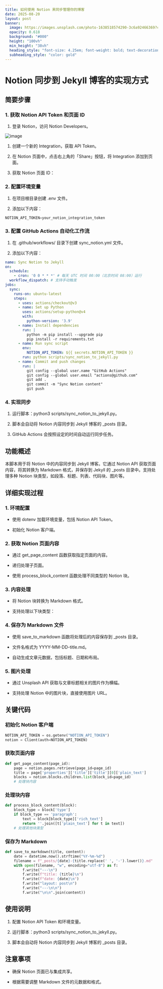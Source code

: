 ```yaml
---
title: 如何使用 Notion 来同步管理你的博客
date: 2025-08-20
layout: post
banner:
  image: https://images.unsplash.com/photo-1638518574290-3c6a92466369?crop=entropy&cs=tinysrgb&fit=max&fm=jpg&ixid=M3w2OTIwMzJ8MHwxfHJhbmRvbXx8fHx8fHx8fDE3NTU3MDcyMTh8&ixlib=rb-4.1.0&q=80&w=1080
  opacity: 0.618
  background: "#000"
  height: "100vh"
  min_height: "38vh"
  heading_style: "font-size: 4.25em; font-weight: bold; text-decoration: underline"
  subheading_style: "color: gold"
---
```


# Notion 同步到 Jekyll 博客的实现方式

## 简要步骤

### 1. 获取 Notion API Token 和页面 ID

1. 登录 Notion，访问 Notion Developers。

![image](https://prod-files-secure.s3.us-west-2.amazonaws.com/a7a0cc5a-89b9-4cda-8686-1fba0ca52f40/d19c1afe-dea5-4312-9333-786b0ba83054/image.png?X-Amz-Algorithm=AWS4-HMAC-SHA256&X-Amz-Content-Sha256=UNSIGNED-PAYLOAD&X-Amz-Credential=ASIAZI2LB466Z6J5D3AW%2F20250820%2Fus-west-2%2Fs3%2Faws4_request&X-Amz-Date=20250820T162657Z&X-Amz-Expires=3600&X-Amz-Security-Token=IQoJb3JpZ2luX2VjEJD%2F%2F%2F%2F%2F%2F%2F%2F%2F%2FwEaCXVzLXdlc3QtMiJHMEUCIQCiMQHs8ukVxhibQdXY4oz1vpZoJ5LP6FDgup8sxNT5VgIgd403N4Z1i5pctF%2BL32df17860JX0d%2BnhX7nJHC4CqnUqiAQI2f%2F%2F%2F%2F%2F%2F%2F%2F%2F%2FARAAGgw2Mzc0MjMxODM4MDUiDLqeLpiB8a3SfqQfRyrcA%2BqdpPoMysYgrqHn9C2oLknQ%2F6OJFgaFFMLQYWNMAV0SC1otApp50UYvsYzJ8UiQ7TkHZ4kY%2Bf1PBBnQCtrLMuuNEimVzkPNDwt8RLNvd2vJd9NvHzmXGbwg7y4Y4%2BWt7UcOeVTF7hvUXA5uQp0GEeTD0Ulg49Mg1XgFQ6ALAUQZf2GvZ65bDIApyPS0V0nOBp9JXBFYdc63mQWV4ZajPley2KVb%2FM9QUbUBQihA%2FirTM8Knic8NKWKs6IeZ%2B00%2FwkzBZhLUoFePwEQ%2FG8x9WEvRNn%2F%2BCyT44k%2BYvY%2Fu3F6J31Fy%2F1sjz%2B5fsDhiAIKUgbdCvbBGLWyum87M7MFqkQeDFihBZ%2FDiobh5RnU78Q5bhrPANLGJwcesKPtyKSMzCXdAp7Bn8axpmE4klldM3Pid1g5%2FJfMF4jmY3vg9fs%2BQUuEYd%2Fe2jb4N%2FBIEcPkz%2BXsUDoIqt8t4TwQQLr3dF17lMmGuaEeR2ZUCMU7n0qQqhEdbWRW8S3wduPfde7lgPAa3Qy%2FmPaY3B6iTBAmL3ynqilrqlPQP9jAzOBCdLygL4mMfSt2Z0TvZPShVecKPiydyMuppf28d14TQT1Q4uOtRh9iYB6ZwH2OTFNJJAMqf0UMOraU2JHggMzIjMLvnl8UGOqUBDmoVS%2FX8pd8U4%2BeyTIuZnAYogoTRJtcpbab68AVJzOwEFN4PU8veCH6ZLh8yikueYHmfBMskBub5RE%2F1LYIgU1wBE6cvLqDIWTlSRCZJzdITZPSwsttNP3mO8sED1v4XMQfJ5uhEOoxp%2F2FPsmaKz3v43nFS5oUOOQ24ANbllGZsdrCatFUfBeYcgWw9e%2BAJlyfvlwWf4b4OW6h0mOtnro8EwMjP&X-Amz-Signature=dad77da8c849ca273d643c9c420189467488cf6da9a59dbf4dbd20735df80aab&X-Amz-SignedHeaders=host&x-amz-checksum-mode=ENABLED&x-id=GetObject)

1. 创建一个新的 Integration，获取 API Token。

1. 在 Notion 页面中，点击右上角的「Share」按钮，将 Integration 添加到页面。

1. 获取 Notion 页面 ID：


### 2. 配置环境变量

1. 在项目根目录创建 .env 文件。

1. 添加以下内容：

```javascript
NOTION_API_TOKEN=your_notion_integration_token
```

### 3. 配置 GitHub Actions 自动化工作流

1. 在 .github/workflows/ 目录下创建 sync_notion.yml 文件。

1. 添加以下内容：

```yaml
name: Sync Notion to Jekyll
on:
  schedule:
    - cron: '0 0 * * *' # 每天 UTC 时间 00:00（北京时间 08:00）运行
  workflow_dispatch: # 支持手动触发
jobs:
  sync:
    runs-on: ubuntu-latest
    steps:
      - uses: actions/checkout@v3
      - name: Set up Python
        uses: actions/setup-python@v4
        with:
          python-version: '3.9'
      - name: Install dependencies
        run: |
          python -m pip install --upgrade pip
          pip install -r requirements.txt
      - name: Run sync script
        env:
          NOTION_API_TOKEN: ${{ secrets.NOTION_API_TOKEN }}
        run: python scripts/sync_notion_to_jekyll.py
      - name: Commit and push changes
        run: |
          git config --global user.name "GitHub Actions"
          git config --global user.email "actions@github.com"
          git add .
          git commit -m "Sync Notion content"
          git push
```

### 4. 实现同步

1. 运行脚本：python3 scripts/sync_notion_to_jekyll.py。

1. 脚本会自动将 Notion 内容同步到 Jekyll 博客的 _posts 目录。

1. GitHub Actions 会按照设定的时间自动运行同步任务。

## 功能概述

本脚本用于将 Notion 中的内容同步到 Jekyll 博客。它通过 Notion API 获取页面内容，将其转换为 Markdown 格式，并保存到 Jekyll 的 _posts 目录中。支持处理多种 Notion 块类型，如段落、标题、列表、代码块、图片等。

## 详细实现过程

### 1. 环境配置

- 使用 dotenv 加载环境变量，包括 Notion API Token。

- 初始化 Notion 客户端。

### 2. 获取 Notion 页面内容

- 通过 get_page_content 函数获取指定页面的内容。

- 递归处理子页面。

- 使用 process_block_content 函数处理不同类型的 Notion 块。

### 3. 内容处理

- 将 Notion 块转换为 Markdown 格式。

- 支持处理以下块类型：


### 4. 保存为 Markdown 文件

- 使用 save_to_markdown 函数将处理后的内容保存到 _posts 目录。

- 文件名格式为 YYYY-MM-DD-title.md。

- 自动生成文章元数据，包括标题、日期和布局。

### 5. 图片处理

- 通过 Unsplash API 获取与文章标题相关的图片作为横幅。

- 支持处理 Notion 中的图片块，直接使用图片 URL。

## 关键代码

### 初始化 Notion 客户端

```python
NOTION_API_TOKEN = os.getenv("NOTION_API_TOKEN")
notion = Client(auth=NOTION_API_TOKEN)
```

### 获取页面内容

```python
def get_page_content(page_id):
    page = notion.pages.retrieve(page_id=page_id)
    title = page['properties']['title']['title'][0]['plain_text']
    blocks = notion.blocks.children.list(block_id=page_id)
    # 处理块内容
```

### 处理块内容

```python
def process_block_content(block):
    block_type = block['type']
    if block_type == 'paragraph':
        text = block[block_type]['rich_text']
        return ''.join([t['plain_text'] for t in text])
    # 处理其他块类型
```

### 保存为 Markdown

```python
def save_to_markdown(title, content):
    date = datetime.now().strftime("%Y-%m-%d")
    filename = f"_posts/{date}-{title.replace(' ', '-').lower()}.md"
    with open(filename, "w", encoding="utf-8") as f:
        f.write("---\n")
        f.write(f"title: {title}\n")
        f.write(f"date: {date}\n")
        f.write("layout: post\n")
        f.write("---\n\n")
        f.write("\n\n".join(content))
```

## 使用说明

1. 配置 Notion API Token 和环境变量。

1. 运行脚本：python3 scripts/sync_notion_to_jekyll.py。

1. 脚本会自动将 Notion 内容同步到 Jekyll 博客的 _posts 目录。

## 注意事项

- 确保 Notion 页面已与集成共享。

- 根据需要调整 Markdown 文件的元数据和格式。